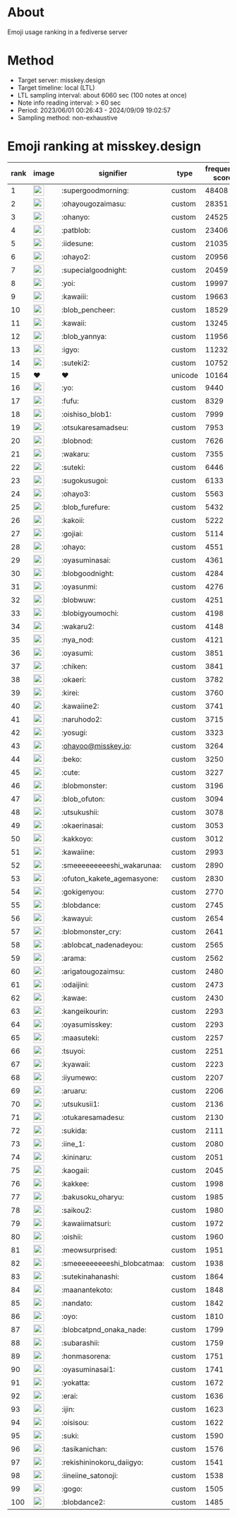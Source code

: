 # About
Emoji usage ranking in a fediverse server

# Method
- Target server: misskey.design
- Target timeline: local (LTL)
- LTL sampling interval: about 6060 sec (100 notes at once)
- Note info reading interval: > 60 sec
- Period: 2023/06/01 00:26:43 - 2024/09/09 19:02:57 
- Sampling method: non-exhaustive

# Emoji ranking at misskey.design

|rank|image|signifier|type|frequency score|
|----|----|----|----|----|
|1|<img height="24" src="https://misskey.design/emoji/supergoodmorning.webp">|:supergoodmorning:|custom|48408|
|2|<img height="24" src="https://misskey.design/emoji/ohayougozaimasu.webp">|:ohayougozaimasu:|custom|28351|
|3|<img height="24" src="https://misskey.design/emoji/ohanyo.webp">|:ohanyo:|custom|24525|
|4|<img height="24" src="https://misskey.design/emoji/patblob.webp">|:patblob:|custom|23406|
|5|<img height="24" src="https://misskey.design/emoji/iidesune.webp">|:iidesune:|custom|21035|
|6|<img height="24" src="https://misskey.design/emoji/ohayo2.webp">|:ohayo2:|custom|20956|
|7|<img height="24" src="https://misskey.design/emoji/supecialgoodnight.webp">|:supecialgoodnight:|custom|20459|
|8|<img height="24" src="https://misskey.design/emoji/yoi.webp">|:yoi:|custom|19997|
|9|<img height="24" src="https://misskey.design/emoji/kawaiii.webp">|:kawaiii:|custom|19663|
|10|<img height="24" src="https://misskey.design/emoji/blob_pencheer.webp">|:blob_pencheer:|custom|18529|
|11|<img height="24" src="https://misskey.design/emoji/kawaii.webp">|:kawaii:|custom|13245|
|12|<img height="24" src="https://misskey.design/emoji/blob_yannya.webp">|:blob_yannya:|custom|11956|
|13|<img height="24" src="https://misskey.design/emoji/igyo.webp">|:igyo:|custom|11232|
|14|<img height="24" src="https://misskey.design/emoji/suteki2.webp">|:suteki2:|custom|10752|
|15|❤|❤|unicode|10164|
|16|<img height="24" src="https://misskey.design/emoji/yo.webp">|:yo:|custom|9440|
|17|<img height="24" src="https://misskey.design/emoji/fufu.webp">|:fufu:|custom|8329|
|18|<img height="24" src="https://misskey.design/emoji/oishiso_blob1.webp">|:oishiso_blob1:|custom|7999|
|19|<img height="24" src="https://misskey.design/emoji/otsukaresamadseu.webp">|:otsukaresamadseu:|custom|7953|
|20|<img height="24" src="https://misskey.design/emoji/blobnod.webp">|:blobnod:|custom|7626|
|21|<img height="24" src="https://misskey.design/emoji/wakaru.webp">|:wakaru:|custom|7355|
|22|<img height="24" src="https://misskey.design/emoji/suteki.webp">|:suteki:|custom|6446|
|23|<img height="24" src="https://misskey.design/emoji/sugokusugoi.webp">|:sugokusugoi:|custom|6133|
|24|<img height="24" src="https://misskey.design/emoji/ohayo3.webp">|:ohayo3:|custom|5563|
|25|<img height="24" src="https://misskey.design/emoji/blob_furefure.webp">|:blob_furefure:|custom|5432|
|26|<img height="24" src="https://misskey.design/emoji/kakoii.webp">|:kakoii:|custom|5222|
|27|<img height="24" src="https://misskey.design/emoji/gojiai.webp">|:gojiai:|custom|5114|
|28|<img height="24" src="https://misskey.design/emoji/ohayo.webp">|:ohayo:|custom|4551|
|29|<img height="24" src="https://misskey.design/emoji/oyasuminasai.webp">|:oyasuminasai:|custom|4361|
|30|<img height="24" src="https://misskey.design/emoji/blobgoodnight.webp">|:blobgoodnight:|custom|4284|
|31|<img height="24" src="https://misskey.design/emoji/oyasunmi.webp">|:oyasunmi:|custom|4276|
|32|<img height="24" src="https://misskey.design/emoji/blobwuw.webp">|:blobwuw:|custom|4251|
|33|<img height="24" src="https://misskey.design/emoji/blobigyoumochi.webp">|:blobigyoumochi:|custom|4198|
|34|<img height="24" src="https://misskey.design/emoji/wakaru2.webp">|:wakaru2:|custom|4148|
|35|<img height="24" src="https://misskey.design/emoji/nya_nod.webp">|:nya_nod:|custom|4121|
|36|<img height="24" src="https://misskey.design/emoji/oyasumi.webp">|:oyasumi:|custom|3851|
|37|<img height="24" src="https://misskey.design/emoji/chiken.webp">|:chiken:|custom|3841|
|38|<img height="24" src="https://misskey.design/emoji/okaeri.webp">|:okaeri:|custom|3782|
|39|<img height="24" src="https://misskey.design/emoji/kirei.webp">|:kirei:|custom|3760|
|40|<img height="24" src="https://misskey.design/emoji/kawaiine2.webp">|:kawaiine2:|custom|3741|
|41|<img height="24" src="https://misskey.design/emoji/naruhodo2.webp">|:naruhodo2:|custom|3715|
|42|<img height="24" src="https://misskey.design/emoji/yosugi.webp">|:yosugi:|custom|3323|
|43|<img height="24" src="https://misskey.design/emoji/ohayoo.webp">|:ohayoo@misskey.io:|custom|3264|
|44|<img height="24" src="https://misskey.design/emoji/beko.webp">|:beko:|custom|3250|
|45|<img height="24" src="https://misskey.design/emoji/cute.webp">|:cute:|custom|3227|
|46|<img height="24" src="https://misskey.design/emoji/blobmonster.webp">|:blobmonster:|custom|3196|
|47|<img height="24" src="https://misskey.design/emoji/blob_ofuton.webp">|:blob_ofuton:|custom|3094|
|48|<img height="24" src="https://misskey.design/emoji/utsukushii.webp">|:utsukushii:|custom|3078|
|49|<img height="24" src="https://misskey.design/emoji/okaerinasai.webp">|:okaerinasai:|custom|3053|
|50|<img height="24" src="https://misskey.design/emoji/kakkoyo.webp">|:kakkoyo:|custom|3012|
|51|<img height="24" src="https://misskey.design/emoji/kawaiine.webp">|:kawaiine:|custom|2993|
|52|<img height="24" src="https://misskey.design/emoji/smeeeeeeeeeshi_wakarunaa.webp">|:smeeeeeeeeeshi_wakarunaa:|custom|2890|
|53|<img height="24" src="https://misskey.design/emoji/ofuton_kakete_agemasyone.webp">|:ofuton_kakete_agemasyone:|custom|2830|
|54|<img height="24" src="https://misskey.design/emoji/gokigenyou.webp">|:gokigenyou:|custom|2770|
|55|<img height="24" src="https://misskey.design/emoji/blobdance.webp">|:blobdance:|custom|2745|
|56|<img height="24" src="https://misskey.design/emoji/kawayui.webp">|:kawayui:|custom|2654|
|57|<img height="24" src="https://misskey.design/emoji/blobmonster_cry.webp">|:blobmonster_cry:|custom|2641|
|58|<img height="24" src="https://misskey.design/emoji/ablobcat_nadenadeyou.webp">|:ablobcat_nadenadeyou:|custom|2565|
|59|<img height="24" src="https://misskey.design/emoji/arama.webp">|:arama:|custom|2562|
|60|<img height="24" src="https://misskey.design/emoji/arigatougozaimsu.webp">|:arigatougozaimsu:|custom|2480|
|61|<img height="24" src="https://misskey.design/emoji/odaijini.webp">|:odaijini:|custom|2473|
|62|<img height="24" src="https://misskey.design/emoji/kawae.webp">|:kawae:|custom|2430|
|63|<img height="24" src="https://misskey.design/emoji/kangeikourin.webp">|:kangeikourin:|custom|2293|
|64|<img height="24" src="https://misskey.design/emoji/oyasumisskey.webp">|:oyasumisskey:|custom|2293|
|65|<img height="24" src="https://misskey.design/emoji/maasuteki.webp">|:maasuteki:|custom|2257|
|66|<img height="24" src="https://misskey.design/emoji/tsuyoi.webp">|:tsuyoi:|custom|2251|
|67|<img height="24" src="https://misskey.design/emoji/kyawaii.webp">|:kyawaii:|custom|2223|
|68|<img height="24" src="https://misskey.design/emoji/iiyumewo.webp">|:iiyumewo:|custom|2207|
|69|<img height="24" src="https://misskey.design/emoji/aruaru.webp">|:aruaru:|custom|2206|
|70|<img height="24" src="https://misskey.design/emoji/utsukusii1.webp">|:utsukusii1:|custom|2136|
|71|<img height="24" src="https://misskey.design/emoji/otukaresamadesu.webp">|:otukaresamadesu:|custom|2130|
|72|<img height="24" src="https://misskey.design/emoji/sukida.webp">|:sukida:|custom|2111|
|73|<img height="24" src="https://misskey.design/emoji/iine_1.webp">|:iine_1:|custom|2080|
|74|<img height="24" src="https://misskey.design/emoji/kininaru.webp">|:kininaru:|custom|2051|
|75|<img height="24" src="https://misskey.design/emoji/kaogaii.webp">|:kaogaii:|custom|2045|
|76|<img height="24" src="https://misskey.design/emoji/kakkee.webp">|:kakkee:|custom|1998|
|77|<img height="24" src="https://misskey.design/emoji/bakusoku_oharyu.webp">|:bakusoku_oharyu:|custom|1985|
|78|<img height="24" src="https://misskey.design/emoji/saikou2.webp">|:saikou2:|custom|1980|
|79|<img height="24" src="https://misskey.design/emoji/kawaiimatsuri.webp">|:kawaiimatsuri:|custom|1972|
|80|<img height="24" src="https://misskey.design/emoji/oishii.webp">|:oishii:|custom|1960|
|81|<img height="24" src="https://misskey.design/emoji/meowsurprised.webp">|:meowsurprised:|custom|1951|
|82|<img height="24" src="https://misskey.design/emoji/smeeeeeeeeeshi_blobcatmaa.webp">|:smeeeeeeeeeshi_blobcatmaa:|custom|1938|
|83|<img height="24" src="https://misskey.design/emoji/sutekinahanashi.webp">|:sutekinahanashi:|custom|1864|
|84|<img height="24" src="https://misskey.design/emoji/maanantekoto.webp">|:maanantekoto:|custom|1848|
|85|<img height="24" src="https://misskey.design/emoji/nandato.webp">|:nandato:|custom|1842|
|86|<img height="24" src="https://misskey.design/emoji/oyo.webp">|:oyo:|custom|1810|
|87|<img height="24" src="https://misskey.design/emoji/blobcatpnd_onaka_nade.webp">|:blobcatpnd_onaka_nade:|custom|1799|
|88|<img height="24" src="https://misskey.design/emoji/subarashii.webp">|:subarashii:|custom|1759|
|89|<img height="24" src="https://misskey.design/emoji/honmasorena.webp">|:honmasorena:|custom|1751|
|90|<img height="24" src="https://misskey.design/emoji/oyasuminasai1.webp">|:oyasuminasai1:|custom|1741|
|91|<img height="24" src="https://misskey.design/emoji/yokatta.webp">|:yokatta:|custom|1672|
|92|<img height="24" src="https://misskey.design/emoji/erai.webp">|:erai:|custom|1636|
|93|<img height="24" src="https://misskey.design/emoji/ijin.webp">|:ijin:|custom|1623|
|94|<img height="24" src="https://misskey.design/emoji/oisisou.webp">|:oisisou:|custom|1622|
|95|<img height="24" src="https://misskey.design/emoji/suki.webp">|:suki:|custom|1590|
|96|<img height="24" src="https://misskey.design/emoji/tasikanichan.webp">|:tasikanichan:|custom|1576|
|97|<img height="24" src="https://misskey.design/emoji/rekishininokoru_daiigyo.webp">|:rekishininokoru_daiigyo:|custom|1541|
|98|<img height="24" src="https://misskey.design/emoji/iineiine_satonoji.webp">|:iineiine_satonoji:|custom|1538|
|99|<img height="24" src="https://misskey.design/emoji/gogo.webp">|:gogo:|custom|1505|
|100|<img height="24" src="https://misskey.design/emoji/blobdance2.webp">|:blobdance2:|custom|1485|
